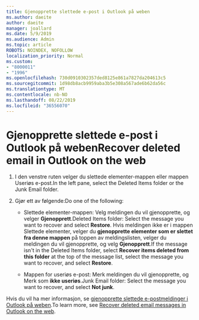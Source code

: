 ```yaml
---
title: Gjenopprette slettede e-post i Outlook på weben
ms.author: daeite
author: daeite
manager: joallard
ms.date: 5/9/2019
ms.audience: Admin
ms.topic: article
ROBOTS: NOINDEX, NOFOLLOW
localization_priority: Normal
ms.custom:
- "8000011"
- "1996"
ms.openlocfilehash: 730d0910302357ded8125e861a7827da204613c5
ms.sourcegitcommit: 1d98db8acb9959aba3b5e308a567ade6b62da56c
ms.translationtype: MT
ms.contentlocale: nb-NO
ms.lasthandoff: 08/22/2019
ms.locfileid: "36556070"
---
```

# <a name="recover-deleted-email-in-outlook-on-the-web"></a><span data-ttu-id="fe0af-102">Gjenopprette slettede e-post i Outlook på weben</span><span class="sxs-lookup"><span data-stu-id="fe0af-102">Recover deleted email in Outlook on the web</span></span>

1. <span data-ttu-id="fe0af-103">I den venstre ruten velger du slettede elementer-mappen eller mappen Useriøs e-post.</span><span class="sxs-lookup"><span data-stu-id="fe0af-103">In the left pane, select the Deleted Items folder or the Junk Email folder.</span></span>

2. <span data-ttu-id="fe0af-104">Gjør ett av følgende:</span><span class="sxs-lookup"><span data-stu-id="fe0af-104">Do one of the following:</span></span>

    - <span data-ttu-id="fe0af-105">Slettede elementer-mappen: Velg meldingen du vil gjenopprette, og velger **Gjenopprett**.</span><span class="sxs-lookup"><span data-stu-id="fe0af-105">Deleted Items folder: Select the message you want to recover and select **Restore**.</span></span> <span data-ttu-id="fe0af-106">Hvis meldingen ikke er i mappen Slettede elementer, velger du **gjenopprette elementer som er slettet fra denne mappen** på toppen av meldingslisten, velger du meldingen du vil gjenopprette, og velg **Gjenopprett**.</span><span class="sxs-lookup"><span data-stu-id="fe0af-106">If the message isn't in the Deleted Items folder, select **Recover items deleted from this folder** at the top of the message list, select the message you want to recover, and select **Restore**.</span></span>

    - <span data-ttu-id="fe0af-107">Mappen for useriøs e-post: Merk meldingen du vil gjenopprette, og Merk som **ikke useriøs**.</span><span class="sxs-lookup"><span data-stu-id="fe0af-107">Junk Email folder: Select the message you want to recover, and select **Not junk**.</span></span>

<span data-ttu-id="fe0af-108">Hvis du vil ha mer informasjon, se [gjenopprette slettede e-postmeldinger i Outlook på weben](https://support.office.com/article/a8ca78ac-4721-4066-95dd-571842e9fb11).</span><span class="sxs-lookup"><span data-stu-id="fe0af-108">To learn more, see [Recover deleted email messages in Outlook on the web](https://support.office.com/article/a8ca78ac-4721-4066-95dd-571842e9fb11).</span></span>